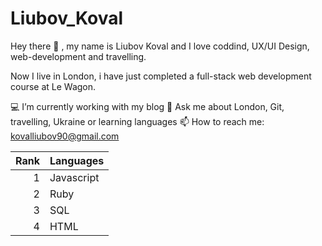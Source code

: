 # Liubov_Koval
Hey there 👋 , my name is Liubov Koval and I love coddind, UX/UI Design, web-development and travelling.

Now I live in London, i have just completed a full-stack web development course at Le Wagon.

💻 I’m currently working with my blog
💬 Ask me about London, Git, travelling, Ukraine or learning languages
📫 How to reach me: kovalliubov90@gmail.com 

| Rank | Languages |
|-----:|-----------|
|     1| Javascript|
|     2| Ruby   |
|     3| SQL       |
|     4| HTML       |

